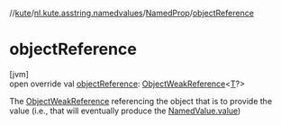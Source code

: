//[kute](../../../index.md)/[nl.kute.asstring.namedvalues](../index.md)/[NamedProp](index.md)/[objectReference](object-reference.md)

# objectReference

[jvm]\
open override val [objectReference](object-reference.md): [ObjectWeakReference](../../nl.kute.asstring.weakreference/-object-weak-reference/index.md)&lt;[T](index.md)?&gt;

The [ObjectWeakReference](../../nl.kute.asstring.weakreference/-object-weak-reference/index.md) referencing the object that is to provide the value (i.e., that will eventually produce the [NamedValue.value](../-named-value/value.md))

